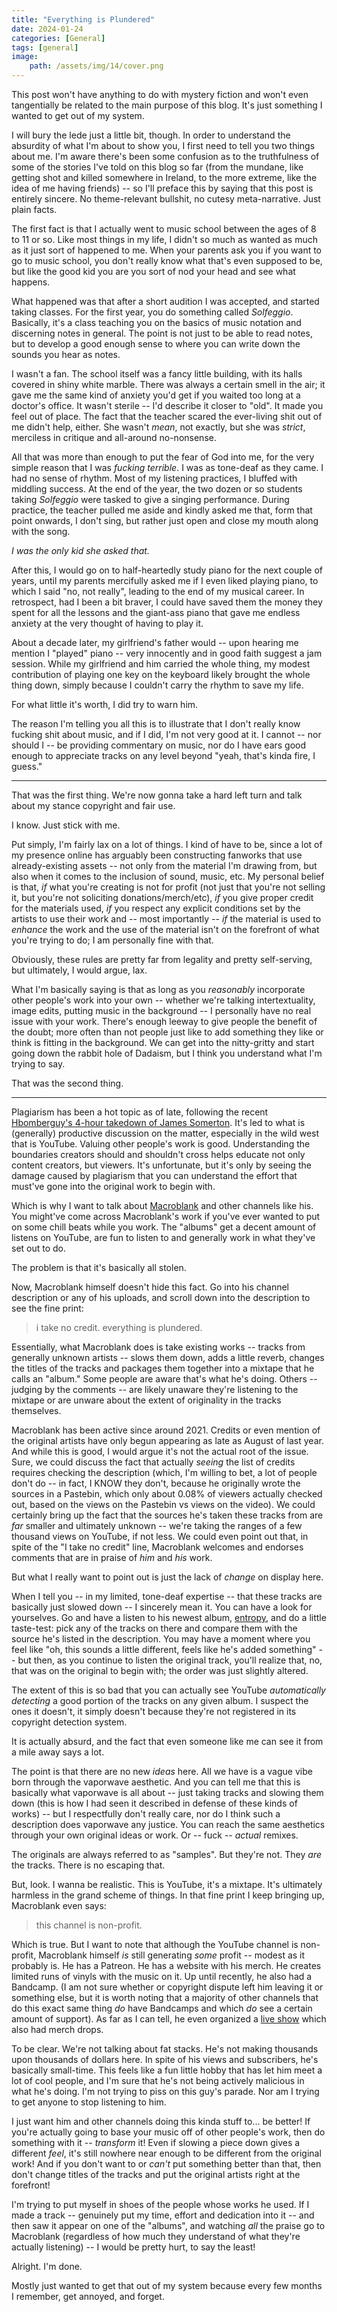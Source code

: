 ```yaml
---
title: "Everything is Plundered"
date: 2024-01-24
categories: [General]
tags: [general]
image: 
    path: /assets/img/14/cover.png
---
```


This post won't have anything to do with mystery fiction and won't even tangentially be related to the main purpose of this blog. It's just something I wanted to get out of my system.

I will bury the lede just a little bit, though. In order to understand the absurdity of what I'm about to show you, I first need to tell you two things about me. I'm aware there's been some confusion as to the truthfulness of some of the stories I've told on this blog so far (from the mundane, like getting shot and killed somewhere in Ireland, to the more extreme, like the idea of me having friends) -- so I'll preface this by saying that this post is entirely sincere. No theme-relevant bullshit, no cutesy meta-narrative. Just plain facts.

The first fact is that I actually went to music school between the ages of 8 to 11 or so. Like most things in my life, I didn't so much as wanted as much as it just sort of happened to me. When your parents ask you if you want to go to music school, you don't really know what that's even supposed to be, but like the good kid you are you sort of nod your head and see what happens.

What happened was that after a short audition I was accepted, and started taking classes. For the first year, you do something called *Solfeggio*. Basically, it's a class teaching you on the basics of music notation and discerning notes in general. The point is not just to be able to read notes, but to develop a good enough sense to where you can write down the sounds you hear as notes.

I wasn't a fan. The school itself was a fancy little building, with its halls covered in shiny white marble. There was always a certain smell in the air; it gave me the same kind of anxiety you'd get if you waited too long at a doctor's office. It wasn't sterile -- I'd describe it closer to "old". It made you feel out of place. The fact that the teacher scared the ever-living shit out of me didn't help, either. She wasn't *mean*, not exactly, but she was *strict*, merciless in critique and all-around no-nonsense. 

All that was more than enough to put the fear of God into me, for the very simple reason that I was *fucking terrible*. I was as tone-deaf as they came. I had no sense of rhythm. Most of my listening practices, I bluffed with middling success. At the end of the year, the two dozen or so students taking *Solfeggio* were tasked to give a singing performance. During practice, the teacher pulled me aside and kindly asked me that, form that point onwards, I don't sing, but rather just open and close my mouth along with the song.

*I was the only kid she asked that.*

After this, I would go on to half-heartedly study piano for the next couple of years, until my parents mercifully asked me if I even liked playing piano, to which I said "no, not really", leading to the end of my musical career. In retrospect, had I been a bit braver, I could have saved them the money they spent for all the lessons and the giant-ass piano that gave me endless anxiety at the very thought of having to play it.

About a decade later, my girlfriend's father would -- upon hearing me mention I "played" piano -- very innocently and in good faith suggest a jam session. While my girlfriend and him carried the whole thing, my modest contribution of playing one key on the keyboard likely brought the whole thing down, simply because I couldn't carry the rhythm to save my life.

For what little it's worth, I did try to warn him.

The reason I'm telling you all this is to illustrate that I don't really know fucking shit about music, and if I did, I'm not very good at it. I cannot -- nor should I -- be providing commentary on music, nor do I have ears good enough to appreciate tracks on any level beyond "yeah, that's kinda fire, I guess."

---

That was the first thing. We're now gonna take a hard left turn and talk about my stance copyright and fair use.

I know. Just stick with me.

Put simply, I'm fairly lax on a lot of things. I kind of have to be, since a lot of my presence online has arguably been constructing fanworks that use already-existing assets -- not only from the material I'm drawing from, but also when it comes to the inclusion of sound, music, etc. My personal belief is that, *if* what you're creating is not for profit (not just that you're not selling it, but you're not soliciting donations/merch/etc), *if* you give proper credit for the materials used, *if* you respect any explicit conditions set by the artists to use their work and -- most importantly -- *if* the material is used to *enhance* the work and the use of the material isn't on the forefront of what you're trying to do; I am personally fine with that.

Obviously, these rules are pretty far from legality and pretty self-serving, but ultimately, I would argue, lax.

What I'm basically saying is that as long as you *reasonably* incorporate other people's work into your own -- whether we're talking intertextuality, image edits, putting music in the background -- I personally have no real issue with your work. There's enough leeway to give people the benefit of the doubt; more often than not people just like to add something they like or think is fitting in the background. We can get into the nitty-gritty and start going down the rabbit hole of Dadaism, but I think you understand what I'm trying to say.

That was the second thing.

---

Plagiarism has been a hot topic as of late, following the recent [Hbomberguy's 4-hour takedown of James Somerton](https://www.youtube.com/watch?v=yDp3cB5fHXQ). It's led to what is (generally) productive discussion on the matter, especially in the wild west that is YouTube. Valuing other people's work is good. Understanding the boundaries creators should and shouldn't cross helps educate not only content creators, but viewers. It's unfortunate, but it's only by seeing the damage caused by plagiarism that you can understand the effort that must've gone into the original work to begin with.

Which is why I want to talk about [Macroblank](https://www.youtube.com/@Macroblank) and other channels like his. You might've come across Macroblank's work if you've ever wanted to put on some chill beats while you work. The "albums" get a decent amount of listens on YouTube, are fun to listen to and generally work in what they've set out to do.

The problem is that it's basically all stolen.

Now, Macroblank himself doesn't hide this fact. Go into his channel description or any of his uploads, and scroll down into the description to see the fine print:

> i take no credit. everything is plundered.

Essentially, what Macroblank does is take existing works -- tracks from generally unknown artists -- slows them down, adds a little reverb, changes the titles of the tracks and packages them together into a mixtape that he calls an "album." Some people are aware that's what he's doing. Others -- judging by the comments -- are likely unaware they're listening to the mixtape or are unware about the extent of originality in the tracks themselves.

Macroblank has been active since around 2021. Credits or even mention of the original artists have only begun appearing as late as August of last year. And while this is good, I would argue it's not the actual root of the issue. Sure, we could discuss the fact that actually *seeing* the list of credits requires checking the description (which, I'm willing to bet, a lot of people don't do -- in fact, I KNOW they don't, because he originally wrote the sources in a Pastebin, which only about 0.08% of viewers actually checked out, based on the views on the Pastebin vs views on the video). We could certainly bring up the fact that the sources he's taken these tracks from are *far* smaller and ultimately unknown -- we're taking the ranges of a few thousand views on YouTube, if not less. We could even point out that, in spite of the "I take no credit" line, Macroblank welcomes and endorses comments that are in praise of *him* and *his* work.

But what I really want to point out is just the lack of *change* on display here.

When I tell you -- in my limited, tone-deaf expertise -- that these tracks are basically just slowed down -- I sincerely mean it. You can have a look for yourselves. Go and have a listen to his newest album, [entropy](https://www.youtube.com/watch?v=vGIH36xQgOo), and do a little taste-test: pick any of the tracks on there and compare them with the source he's listed in the description. You may have a moment where you feel like "oh, this sounds a little different, feels like he's added something" -- but then, as you continue to listen the original track, you'll realize that, no, that was on the original to begin with; the order was just slightly altered.

The extent of this is so bad that you can actually see YouTube *automatically detecting* a good portion of the tracks on any given album. I suspect the ones it doesn't, it simply doesn't because they're not registered in its copyright detection system.

It is actually absurd, and the fact that even someone like me can see it from a mile away says a lot.

The point is that there are no new *ideas* here. All we have is a vague vibe born through the vaporwave aesthetic. And you can tell me that this is basically what vaporwave is all about -- just taking tracks and slowing them down (this is how I had seen it described in defense of these kinds of works) -- but I respectfully don't really care, nor do I think such a description does vaporwave any justice. You can reach the same aesthetics through your own original ideas or work. Or -- fuck -- *actual* remixes.

The originals are always referred to as "samples". But they're not. They *are* the tracks. There is no escaping that.

But, look. I wanna be realistic. This is YouTube, it's a mixtape. It's ultimately harmless in the grand scheme of things. In that fine print I keep bringing up, Macroblank even says:

> this channel is non-profit. 

Which is true. But I want to note that although the YouTube channel is non-profit, Macroblank himself *is* still generating *some* profit -- modest as it probably is. He has a Patreon. He has a website with his merch. He creates limited runs of vinyls with the music on it. Up until recently, he also had a Bandcamp. (I am not sure whether or copyright dispute left him leaving it or something else, but it is worth noting that a majority of other channels that do this exact same thing *do* have Bandcamps and which *do* see a certain amount of support). As far as I can tell, he even organized a [live show](https://x.com/macroblank/status/1745034022328119718?s=20) which also had merch drops.

To be clear. We're not talking about fat stacks. He's not making thousands upon thousands of dollars here. In spite of his views and subscribers, he's basically small-time. This feels like a fun little hobby that has let him meet a lot of cool people, and I'm sure that he's not being actively malicious in what he's doing. I'm not trying to piss on this guy's parade. Nor am I trying to get anyone to stop listening to him.

I just want him and other channels doing this kinda stuff to... be better! If you're actually going to base your music off of other people's work, then do something with it -- *transform* it! Even if slowing a piece down gives a different *feel*, it's still nowhere near enough to be different from the original work! And if you don't want to or *can't* put something better than that, then don't change titles of the tracks and put the original artists right at the forefront!

I'm trying to put myself in shoes of the people whose works he used. If I made a track -- genuinely put my time, effort and dedication into it -- and then saw it appear on one of the "albums", and watching *all* the praise go to Macroblank (regardless of how much they understand of what they're actually listening) -- I would be pretty hurt, to say the least!

Alright. I'm done.

Mostly just wanted to get that out of my system because every few months I remember, get annoyed, and forget.